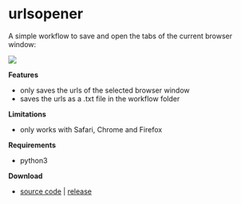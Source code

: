 # urlsopener 
A simple workflow to save and open the tabs of the current browser window:

![](Imgs/Alfred-urlsopener.gif)

**Features**
- only saves the urls of the selected browser window
- saves the urls as a .txt file in the workflow folder

**Limitations**
- only works with Safari, Chrome and Firefox

**Requirements**
- python3

**Download**
- [source code](https://github.com/schneibe/Alfred-workflows/archive/refs/tags/v1.0.zip) | [release](https://github.com/schneibe/Alfred-workflows/releases/download/v1.0/urls.opener.alfredworkflow)
